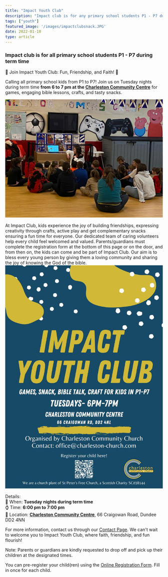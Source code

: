 ```yaml
---
title: "Impact Youth Club"
description: "Impact club is for any primary school students P1 - P7 during term time"
tags: ["youth"]
featured_image: '/images/impactclubsnack.JPG'
date: 2022-01-10
type: article
---
```

### Impact club is for all primary school students P1 - P7 during term time
🌟 Join Impact Youth Club: Fun, Friendship, and Faith! 🌟

Calling all primary school kids from P1 to P7! Join us on Tuesday nights during term time **from 6 to 7 pm at the [Charleston Community Centre](../../../contact/#charleston-community-centre)** for games, engaging bible lessons, crafts, and tasty snacks.

![Impact Club Pic](featureimpactclub.jpg)

At Impact Club, kids experience the joy of building friendships, expressing creativity through crafts, active play and get complementary snacks ensuring a fun time for everyone. Our dedicated team of caring volunteers help every child feel welcomed and valued.  Parents/guardians must complete the registration form at the bottom of this page or on the door, and from then on, the kids can come and be part of Impact Club.  Our aim is to bless every young person by giving them a loving community and sharing the joy of knowing the God of the bible.
![Impact Club Flyer](../../../gallery/impactclub.jpeg)

Details:  
📅 When: **Tuesday nights during term time**  
⌚ Time: **6:00 pm to 7:00 pm**  
📍 Location: **[Charleston Community Centre](../../../../contact/#charleston-community-centre)**, 66 Craigowan Road, Dundee  DD2 4NN

For more information, contact us through our [Contact Page](../../../../contact). We can't wait to welcome you to Impact Youth Club, where faith, friendship, and fun flourish!

Note: Parents or guardians are kindly requested to drop off and pick up their children at the designated times.

You can pre-register your child(ren) using the [Online Registration Form](https://docs.google.com/forms/d/e/1FAIpQLSf79gdV1t6oYG1GmD6KaLgDZl-pfIZzb72iWPB0MreqaTqTcQ/viewform). Fill in once for each child.






